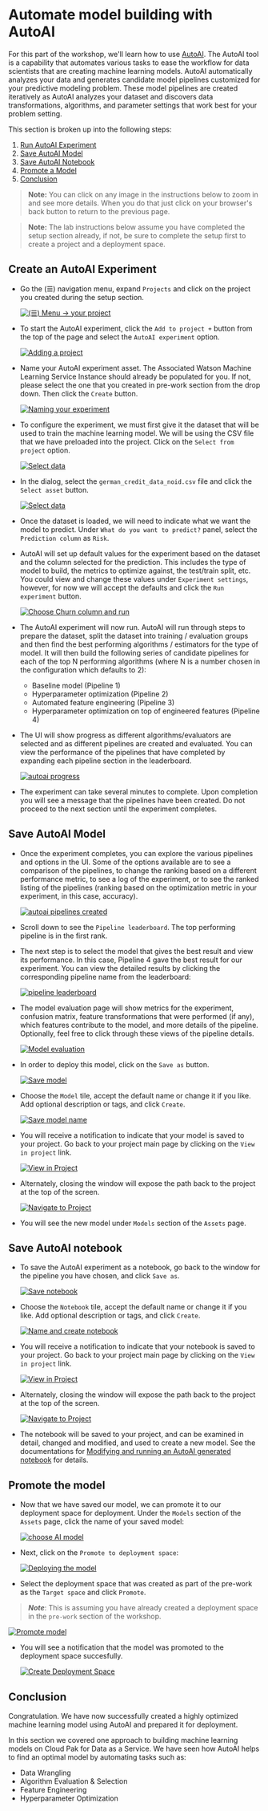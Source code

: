 # Automate model building with AutoAI

For this part of the workshop, we'll learn how to use [AutoAI](https://dataplatform.cloud.ibm.com/docs/content/wsj/analyze-data/autoai-overview.html?audience=wdp). The AutoAI tool is a capability that automates various tasks to ease the workflow for data scientists that are creating machine learning models. AutoAI automatically analyzes your data and generates candidate model pipelines customized for your predictive modeling problem.  These model pipelines are created iteratively as AutoAI analyzes your dataset and discovers data transformations, algorithms, and parameter settings that work best for your problem setting.

This section is broken up into the following steps:

1. [Run AutoAI Experiment](#create-an-autoai-experiment)
1. [Save AutoAI Model](#save-autoai-model)
1. [Save AutoAI Notebook](#save-autoai-notebook)
1. [Promote a Model](#promote-the-model)
1. [Conclusion](#conclusion)

> **Note:** You can click on any image in the instructions below to zoom in and see more details. When you do that just click on your browser's back button to return to the previous page.

> **Note:** The lab instructions below assume you have completed the setup section already, if not, be sure to complete the setup first to create a project and a deployment space.

## Create an AutoAI Experiment

* Go the (☰) navigation menu, expand `Projects` and click on the project you created during the setup section.

  [![(☰) Menu -> your project](../images/navigation/menu-projects.png)](../images/navigation/menu-projects.png)

* To start the AutoAI experiment, click the `Add to project +` button from the top of the page and select the `AutoAI experiment` option.

  [![Adding a project](../images/autoai/autoai-add-project.png)](../images/autoai/autoai-add-project.png)

* Name your AutoAI experiment asset. The Associated Watson Machine Learning Service Instance should already be populated for you. If not, please select the one that you created in pre-work section from the drop down. Then click the `Create` button.

  [![Naming your experiment](../images/autoai/autoai-name-experiment.png)](../images/autoai/autoai-name-experiment.png)

* To configure the experiment, we must first give it the dataset that will be used to train the machine learning model. We will be using the CSV file that we have preloaded into the project. Click on the `Select from project` option.

  [![Select data](../images/autoai/autoai-select-data-project.png)](../images/autoai/autoai-select-data-project.png)

* In the dialog, select the `german_credit_data_noid.csv` file and click the `Select asset` button.

  [![Select data](../images/autoai/autoai-select-dataset.png)](../images/autoai/autoai-select-dataset.png)

* Once the dataset is loaded, we will need to indicate what we want the model to predict. Under `What do you want to predict?` panel, select the `Prediction column` as `Risk`.

* AutoAI will set up default values for the experiment based on the dataset and the column selected for the prediction. This includes the type of model to build, the metrics to optimize against, the test/train split, etc. You could view and change these values under `Experiment settings`, however, for now we will accept the defaults and click the `Run experiment` button.

  [![Choose Churn column and run](../images/autoai/autoai-choose-prediction-and-run.png)](../images/autoai/autoai-choose-prediction-and-run.png)

* The AutoAI experiment will now run. AutoAI will run through steps to prepare the dataset, split the dataset into training / evaluation groups and then find the best performing algorithms / estimators for the type of model. It will then build the following series of candidate pipelines for each of the top N performing algorithms (where N is a number chosen in the configuration which defaults to 2):

  * Baseline model (Pipeline 1)
  * Hyperparameter optimization (Pipeline 2)
  * Automated feature engineering (Pipeline 3)
  * Hyperparameter optimization on top of engineered features (Pipeline 4)

* The UI will show progress as different algorithms/evaluators are selected and as different pipelines are created and evaluated. You can view the performance of the pipelines that have completed by expanding each pipeline section in the leaderboard.

  [![autoai progress](../images/autoai/autoai-pipeline-progress.png)](../images/autoai/autoai-pipeline-progress.png)

* The experiment can take several minutes to complete. Upon completion you will see a message that the pipelines have been created. Do not proceed to the next section until the experiment completes.

## Save AutoAI Model

* Once the experiment completes, you can explore the various pipelines and options in the UI. Some of the options available are to see a comparison of the pipelines, to change the ranking based on a different performance metric, to see a log of the experiment, or to see the ranked listing of the pipelines (ranking based on the optimization metric in your experiment, in this case, accuracy).

  [![autoai pipelines created](../images/autoai/autoai-pipelines-complete.png)](../images/autoai/autoai-pipelines-complete.png)

* Scroll down to see the `Pipeline leaderboard`. The top performing pipeline is in the first rank.

* The next step is to select the model that gives the best result and view its performance. In this case, Pipeline 4 gave the best result for our experiment. You can view the detailed results by clicking the corresponding pipeline name from the leaderboard:

  [![pipeline leaderboard](../images/autoai/autoai-pipeline-leaderboard-topranked.png)](../images/autoai/autoai-pipeline-leaderboard-topranked.png)

* The model evaluation page will show metrics for the experiment, confusion matrix, feature transformations that were performed (if any), which features contribute to the model, and more details of the pipeline. Optionally, feel free to click through these views of the pipeline details.

  [![Model evaluation](../images/autoai/autoai-toppipeline-details.png)](../images/autoai/autoai-toppipeline-details.png)

* In order to deploy this model, click on the `Save as` button.

  [![Save model](../images/autoai/autoai-pipeline-save-model.png)](../images/autoai/autoai-pipeline-save-model.png)

* Choose the `Model` tile, accept the default name or change it if you like. Add optional description or tags, and click `Create`.

  [![Save model name](../images/autoai/autoai-save-model-name.png)](../images/autoai/autoai-save-model-name.png)

* You will receive a notification to indicate that your model is saved to your project. Go back to your project main page by clicking on the `View in project` link.

  [![View in Project](../images/autoai/autoai-view-saved-model-in-project.png)](../images/autoai/autoai-view-saved-model-in-project.png)

* Alternately, closing the window will expose the path back to the project at the top of the screen.

  [![Navigate to Project](../images/autoai/autoai-navigate-to-project.png)](../images/autoai/autoai-navigate-to-project.png)

* You will see the new model under `Models` section of the `Assets` page.

## Save AutoAI notebook

* To save the AutoAI experiment as a notebook, go back to the window for the pipeline you have chosen, and click `Save as`.

  [![Save notebook](../images/autoai/autoai-pipeline-save-model.png)](../images/autoai/autoai-pipeline-save-model.png)

* Choose the `Notebook` tile, accept the default name or change it if you like. Add optional description or tags, and click `Create`.

  [![Name and create notebook](../images/autoai/autoai-save-as-notebook.png)](../images/autoai/autoai-save-as-notebook.png)

* You will receive a notification to indicate that your notebook is saved to your project. Go back to your project main page by clicking on the `View in project` link.

  [![View in Project](../images/autoai/autoai-view-saved-notebook-in-project.png)](../images/autoai/autoai-view-saved-notebook-in-project.png)

* Alternately, closing the window will expose the path back to the project at the top of the screen.

  [![Navigate to Project](../images/autoai/autoai-navigate-to-project.png)](../images/autoai/autoai-navigate-to-project.png)

* The notebook will be saved to your project, and can be examined in detail, changed and modified, and used to create a new model. See the documentations for [Modifying and running an AutoAI generated notebook](./running-autoai-notebook.md) for details.

## Promote the model

* Now that we have saved our model, we can promote it to our deployment space for deployment. Under the `Models` section of the `Assets` page, click the name of your saved model:

  [![choose AI model](../images/autoai/autoai-choose-asset-ai-model.png)](../images/autoai/autoai-choose-asset-ai-model.png)

* Next, click on the `Promote to deployment space`:

  [![Deploying the model](../images/autoai/autoai-promote-to-space.png)](../images/autoai/autoai-promote-to-space.png)

* Select the deployment space that was created as part of the pre-work as the `Target space` and click `Promote`.

> ***Note***: This is assuming you have already created a deployment space in the `pre-work` section of the workshop.

  [![Promote model](../images/autoai/autoai-promote-to-space-confirm.png)](../images/autoai/autoai-promote-to-space-confirm.png)

* You will see a notification that the model was promoted to the deployment space succesfully.

  [![Create Deployment Space](../images/autoai/autoai-promotion-success.png)](../images/autoai/autoai-promotion-success.png)

## Conclusion

Congratulation. We have now successfully created a highly optimized machine learning model using AutoAI and prepared it for deployment.

In this section we covered one approach to building machine learning models on Cloud Pak for Data as a Service. We have seen how AutoAI helps to find an optimal model by automating tasks such as:

* Data Wrangling
* Algorithm Evaluation & Selection
* Feature Engineering
* Hyperparameter Optimization
